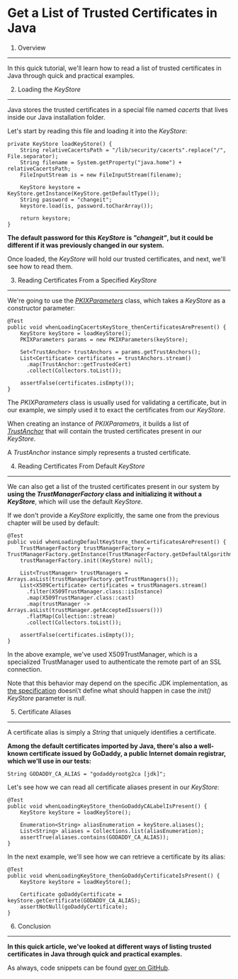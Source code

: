 
Get a List of Trusted Certificates in Java 
==========================================


1. Overview 
----------------------------




In this quick tutorial, we\'ll learn how to read a list of trusted
certificates in Java through quick and practical examples.

2. Loading the *KeyStore* 
---------------------------------------------------------




Java stores the trusted certificates in a special file named *cacerts*
that lives inside our Java installation folder.

Let\'s start by reading this file and loading it into the
*KeyStore*:

    private KeyStore loadKeyStore() {
        String relativeCacertsPath = "/lib/security/cacerts".replace("/", File.separator);
        String filename = System.getProperty("java.home") + relativeCacertsPath;
        FileInputStream is = new FileInputStream(filename);

        KeyStore keystore = KeyStore.getInstance(KeyStore.getDefaultType());
        String password = "changeit";
        keystore.load(is, password.toCharArray());

        return keystore;
    }

**The default password for this *KeyStore* is *"changeit"*, but it could
be different if it was previously changed in our system.**

Once loaded, the *KeyStore* will hold our trusted certificates, and
next, we\'ll see how to read them.











3. Reading Certificates From a Specified *KeyStore* 
--------------------------------------------




We\'re going to use the
*[PKIXParameters](https://docs.oracle.com/en/java/javase/11/docs/api/java.base/java/security/cert/PKIXParameters.html)* class,
which takes a *KeyStore* as a constructor parameter:

    @Test
    public void whenLoadingCacertsKeyStore_thenCertificatesArePresent() {
        KeyStore keyStore = loadKeyStore();
        PKIXParameters params = new PKIXParameters(keyStore);

        Set<TrustAnchor> trustAnchors = params.getTrustAnchors();
        List<Certificate> certificates = trustAnchors.stream()
          .map(TrustAnchor::getTrustedCert)
          .collect(Collectors.toList());

        assertFalse(certificates.isEmpty());
    }

The *PKIXParameters* class is usually used for validating a certificate,
but in our example, we simply used it to exact the certificates from our
*KeyStore*.

When creating an instance of *PKIXParametrs*, it builds a list of
*[TrustAnchor](https://docs.oracle.com/en/java/javase/11/docs/api/java.base/java/security/cert/TrustAnchor.html)* that
will contain the trusted certificates present in our *KeyStore*.

A *TrustAnchor* instance simply represents a trusted certificate.

4. Reading Certificates From Default *KeyStore* 
------------------------------------




We can also get a list of the trusted certificates present in our system
by **using the *TrustManagerFactory* class and initializing it without a
*KeyStore***, which will use the default *KeyStore*.











If we don\'t provide a *KeyStore* explicitly, the same one from the
previous chapter will be used by default:

    @Test
    public void whenLoadingDefaultKeyStore_thenCertificatesArePresent() {
        TrustManagerFactory trustManagerFactory = TrustManagerFactory.getInstance(TrustManagerFactory.getDefaultAlgorithm());
        trustManagerFactory.init((KeyStore) null);

        List<TrustManager> trustManagers = Arrays.asList(trustManagerFactory.getTrustManagers());
        List<X509Certificate> certificates = trustManagers.stream()
          .filter(X509TrustManager.class::isInstance)
          .map(X509TrustManager.class::cast)
          .map(trustManager -> Arrays.asList(trustManager.getAcceptedIssuers()))
          .flatMap(Collection::stream)
          .collect(Collectors.toList());

        assertFalse(certificates.isEmpty());
    }

In the above example, we've used X509TrustManager, which is a specialized TrustManager used to authenticate the remote part of an SSL connection.

Note that this behavior may depend on the specific JDK implementation,
as [the
specification](https://docs.oracle.com/en/java/javase/11/docs/api/java.base/javax/net/ssl/TrustManagerFactory.html#init(java.security.KeyStore))
doesn\'t define what should happen in case the *init()* *KeyStore*
parameter is *null*.

5. Certificate Aliases 
-----------------------------------------------------




A certificate alias is simply a *String* that uniquely identifies a
certificate.

**Among the default certificates imported by Java, there\'s also a
well-known certificate issued by GoDaddy, a public Internet domain
registrar, which we\'ll use in our tests:**











    String GODADDY_CA_ALIAS = "godaddyrootg2ca [jdk]";

Let\'s see how we can read all certificate aliases present in our
*KeyStore*:

    @Test
    public void whenLoadingKeyStore_thenGoDaddyCALabelIsPresent() {
        KeyStore keyStore = loadKeyStore();

        Enumeration<String> aliasEnumeration = keyStore.aliases();
        List<String> aliases = Collections.list(aliasEnumeration);
        assertTrue(aliases.contains(GODADDY_CA_ALIAS));
    }

In the next example, we\'ll see how we can retrieve a certificate by its
alias:

    @Test
    public void whenLoadingKeyStore_thenGoDaddyCertificateIsPresent() {
        KeyStore keyStore = loadKeyStore();

        Certificate goDaddyCertificate = keyStore.getCertificate(GODADDY_CA_ALIAS);
        assertNotNull(goDaddyCertificate);
    }

6. Conclusion 
-----------------------------------




**In this quick article, we\'ve looked at different ways of listing
trusted certificates in Java through quick and practical examples.**

As always, code snippets can be found [over on
GitHub](https://github.com/fenago/java-tutorials/tree/master/core-java-modules/core-java-security-2).

